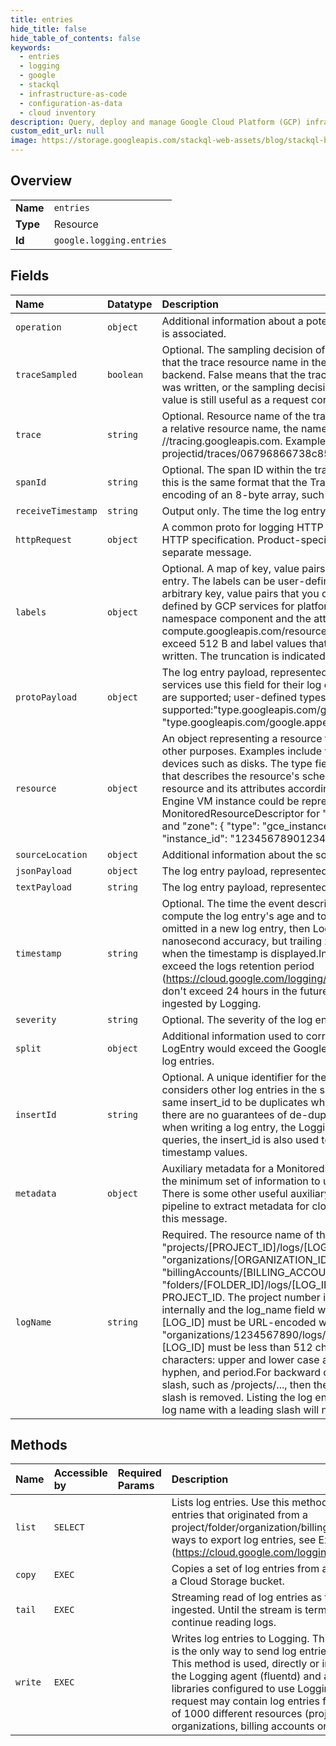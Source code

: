 ```yaml
---
title: entries
hide_title: false
hide_table_of_contents: false
keywords:
  - entries
  - logging
  - google    
  - stackql
  - infrastructure-as-code
  - configuration-as-data
  - cloud inventory
description: Query, deploy and manage Google Cloud Platform (GCP) infrastructure and resources using SQL
custom_edit_url: null
image: https://storage.googleapis.com/stackql-web-assets/blog/stackql-blog-post-featured-image.png
---
```

  
    

## Overview
<table><tbody>
<tr><td><b>Name</b></td><td><code>entries</code></td></tr>
<tr><td><b>Type</b></td><td>Resource</td></tr>
<tr><td><b>Id</b></td><td><code>google.logging.entries</code></td></tr>
</tbody></table>

## Fields
| Name | Datatype | Description |
|:-----|:---------|:------------|
| `operation` | `object` | Additional information about a potentially long-running operation with which a log entry is associated. |
| `traceSampled` | `boolean` | Optional. The sampling decision of the trace associated with the log entry.True means that the trace resource name in the trace field was sampled for storage in a trace backend. False means that the trace was not sampled for storage when this log entry was written, or the sampling decision was unknown at the time. A non-sampled trace value is still useful as a request correlation identifier. The default is False. |
| `trace` | `string` | Optional. Resource name of the trace associated with the log entry, if any. If it contains a relative resource name, the name is assumed to be relative to //tracing.googleapis.com. Example: projects/my-projectid/traces/06796866738c859f2f19b7cfb3214824 |
| `spanId` | `string` | Optional. The span ID within the trace associated with the log entry.For Trace spans, this is the same format that the Trace API v2 uses: a 16-character hexadecimal encoding of an 8-byte array, such as 000000000000004a. |
| `receiveTimestamp` | `string` | Output only. The time the log entry was received by Logging. |
| `httpRequest` | `object` | A common proto for logging HTTP requests. Only contains semantics defined by the HTTP specification. Product-specific logging information MUST be defined in a separate message. |
| `labels` | `object` | Optional. A map of key, value pairs that provides additional information about the log entry. The labels can be user-defined or system-defined.User-defined labels are arbitrary key, value pairs that you can use to classify logs.System-defined labels are defined by GCP services for platform logs. They have two components - a service namespace component and the attribute name. For example: compute.googleapis.com/resource_name.Cloud Logging truncates label keys that exceed 512 B and label values that exceed 64 KB upon their associated log entry being written. The truncation is indicated by an ellipsis at the end of the character string. |
| `protoPayload` | `object` | The log entry payload, represented as a protocol buffer. Some Google Cloud Platform services use this field for their log entry payloads.The following protocol buffer types are supported; user-defined types are not supported:"type.googleapis.com/google.cloud.audit.AuditLog" "type.googleapis.com/google.appengine.logging.v1.RequestLog" |
| `resource` | `object` | An object representing a resource that can be used for monitoring, logging, billing, or other purposes. Examples include virtual machine instances, databases, and storage devices such as disks. The type field identifies a MonitoredResourceDescriptor object that describes the resource's schema. Information in the labels field identifies the actual resource and its attributes according to the schema. For example, a particular Compute Engine VM instance could be represented by the following object, because the MonitoredResourceDescriptor for "gce_instance" has labels "project_id", "instance_id" and "zone": { "type": "gce_instance", "labels": { "project_id": "my-project", "instance_id": "12345678901234", "zone": "us-central1-a" }}  |
| `sourceLocation` | `object` | Additional information about the source code location that produced the log entry. |
| `jsonPayload` | `object` | The log entry payload, represented as a structure that is expressed as a JSON object. |
| `textPayload` | `string` | The log entry payload, represented as a Unicode string (UTF-8). |
| `timestamp` | `string` | Optional. The time the event described by the log entry occurred. This time is used to compute the log entry's age and to enforce the logs retention period. If this field is omitted in a new log entry, then Logging assigns it the current time. Timestamps have nanosecond accuracy, but trailing zeros in the fractional seconds might be omitted when the timestamp is displayed.Incoming log entries must have timestamps that don't exceed the logs retention period (https://cloud.google.com/logging/quotas#logs_retention_periods) in the past, and that don't exceed 24 hours in the future. Log entries outside those time boundaries aren't ingested by Logging. |
| `severity` | `string` | Optional. The severity of the log entry. The default value is LogSeverity.DEFAULT. |
| `split` | `object` | Additional information used to correlate multiple log entries. Used when a single LogEntry would exceed the Google Cloud Logging size limit and is split across multiple log entries. |
| `insertId` | `string` | Optional. A unique identifier for the log entry. If you provide a value, then Logging considers other log entries in the same project, with the same timestamp, and with the same insert_id to be duplicates which are removed in a single query result. However, there are no guarantees of de-duplication in the export of logs.If the insert_id is omitted when writing a log entry, the Logging API assigns its own unique identifier in this field.In queries, the insert_id is also used to order log entries that have the same log_name and timestamp values. |
| `metadata` | `object` | Auxiliary metadata for a MonitoredResource object. MonitoredResource objects contain the minimum set of information to uniquely identify a monitored resource instance. There is some other useful auxiliary metadata. Monitoring and Logging use an ingestion pipeline to extract metadata for cloud resources of all types, and store the metadata in this message. |
| `logName` | `string` | Required. The resource name of the log to which this log entry belongs: "projects/[PROJECT_ID]/logs/[LOG_ID]" "organizations/[ORGANIZATION_ID]/logs/[LOG_ID]" "billingAccounts/[BILLING_ACCOUNT_ID]/logs/[LOG_ID]" "folders/[FOLDER_ID]/logs/[LOG_ID]" A project number may be used in place of PROJECT_ID. The project number is translated to its corresponding PROJECT_ID internally and the log_name field will contain PROJECT_ID in queries and exports.[LOG_ID] must be URL-encoded within log_name. Example: "organizations/1234567890/logs/cloudresourcemanager.googleapis.com%2Factivity".[LOG_ID] must be less than 512 characters long and can only include the following characters: upper and lower case alphanumeric characters, forward-slash, underscore, hyphen, and period.For backward compatibility, if log_name begins with a forward-slash, such as /projects/..., then the log entry is ingested as usual, but the forward-slash is removed. Listing the log entry will not show the leading slash and filtering for a log name with a leading slash will never return any results. |
## Methods
| Name | Accessible by | Required Params | Description |
|:-----|:--------------|:----------------|:------------|
| `list` | `SELECT` |  | Lists log entries. Use this method to retrieve log entries that originated from a project/folder/organization/billing account. For ways to export log entries, see Exporting Logs (https://cloud.google.com/logging/docs/export). |
| `copy` | `EXEC` |  | Copies a set of log entries from a log bucket to a Cloud Storage bucket. |
| `tail` | `EXEC` |  | Streaming read of log entries as they are ingested. Until the stream is terminated, it will continue reading logs. |
| `write` | `EXEC` |  | Writes log entries to Logging. This API method is the only way to send log entries to Logging. This method is used, directly or indirectly, by the Logging agent (fluentd) and all logging libraries configured to use Logging. A single request may contain log entries for a maximum of 1000 different resources (projects, organizations, billing accounts or folders) |
